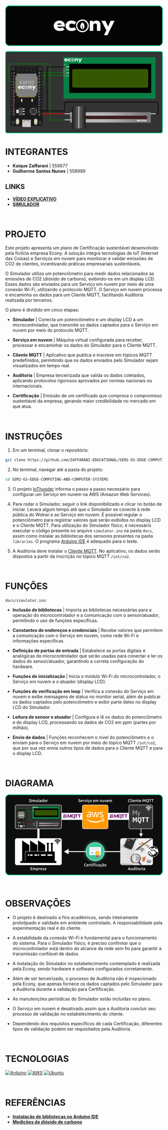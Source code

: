 ![banner](./assets/banner.png)

![simulator](./assets/simulator.png)

# INTEGRANTES
- **Kaique Zaffarani** | 556677
- **Guilherme Santos Nunes** | 558989

## LINKS
- **[VÍDEO EXPLICATIVO]()**
- **[SIMULADOR](https://wokwi.com/projects/414372914280213505)**

<br>

# PROJETO
Este projeto apresenta um plano de Certificação sustentável desenvolvido pela fictícia empresa Econy. A solução integra tecnologias de IoT (Internet das Coisas) e Serviços em nuvem para monitorar e validar emissões de CO2 de clientes, incentivando práticas empresariais sustentáveis.

O Simulador utiliza um potenciômetro para medir dados relacionados às emissões de CO2 (dióxido de carbono), exibindo-os em um display LCD. Esses dados são enviados para um Serviço em nuvem por meio de uma conexão Wi-Fi, utilizando o protocolo MQTT. O Serviço em nuvem processa e encaminha os dados para um Cliente MQTT, facilitando Auditoria realizada por terceiros.

O plano é dividido em cinco etapas:

- **Simulador** | Conecta um potenciômetro e um display LCD a um microcontrolador, que transmite os dados captados para o Serviço em nuvem por meio do protocolo MQTT.

- **Serviço em nuvem** | Máquina virtual configurada para receber, processar e encaminhar os dados do Simulador para o Cliente MQTT.

- **Cliente MQTT** | Aplicativo que publica e inscreve em tópicos MQTT predefinidos, permitindo que os dados enviados pelo Simulador sejam visualizados em tempo real.

- **Auditoria** | Empresa terceirizada que valida os dados coletados, aplicando protocolos rigorosos aprovados por normas nacionais ou internacionais.

- **Certificação** | Emissão de um certificado que comprova o compromisso sustentável da empresa, gerando maior credibilidade no mercado em que atua.

<br>

# INSTRUÇÕES
1. Em um terminal, clonar o repositório:
```bash
git clone https://github.com/Z4FFARANI-EDUCATIONAL/SEM2-GS-EDGE-COMPUTING-AND-COMPUTER-SYSTEMS.git
```

2. No terminal, navegar até a pasta do projeto:
```bash
cd SEM2-GS-EDGE-COMPUTING-AND-COMPUTER-SYSTEMS
```

3. O projeto [IoThunder](https://github.com/Z4ffarani/IoThunder) informa o passo a passo necessário para configurar um Serviço em nuvem na AWS (Amazon Web Services).

4. Para rodar o Simulador, seguir o link disponibilizado e clicar no botão de iniciar. Levará algum tempo até que o Simulador se conecte à rede pública do Wokwi e ao Serviço em nuvem. É possível regular o potenciômetro para registrar valores que serão exibidos no display LCD e o Cliente MQTT. Para utilização do Simulador físico, é necessário executar o código presente no arquivo `simulator.ino` na pasta `docs`, assim como instalar as bibliotecas dos sensores presentes na pasta `libraries`. O programa [Arduino IDE](https://www.arduino.cc/en/software) é adequado para o teste.

5. A Auditoria deve instalar o [Cliente MQTT](https://mymqtt.app/en). No aplicativo, os dados serão dispostos a partir da inscrição no tópico MQTT `/iot/co2`.

<br>

# FUNÇÕES
`docs/simulator.ino`:
- **Inclusão de bibliotecas** | Importa as bibliotecas necessárias para a operação do microcontrolador e a comunicação com o sensor/atuador, permitindo o uso de funções específicas.
  
- **Constantes de endereços e credenciais** | Recebe valores que permitem a comunicação com o Serviço em nuvem, como rede Wi-Fi e informações específicas.

- **Definição de portas de entrada** | Estabelece as portas digitais e analógicas do microcontrolador que serão usadas para conectar e ler os dados do sensor/atuador, garantindo a correta configuração do hardware.
  
- **Funções de inicialização** | Inicia o módulo Wi-Fi do microcontrolador, o Serviço em nuvem e o atuador (display LCD).

- **Funções de verificação em loop** | Verifica a conexão do Serviço em nuvem e exibe mensagens de status no monitor serial, além de publicar os dados captados pelo potenciômetro e exibir parte deles no display LCD do Simulador.

- **Leitura de sensor e atuador** | Configura e lê os dados do potenciômetro e do display LCD, processando os dados de CO2 em ppm (partes por milhão).

- **Envio de dados** | Funções reconhecem o nível do potenciômetro e o enviam para o Serviço em nuvem por meio do tópico MQTT `/iot/co2`, que por sua vez envia outros tipos de dados para o Cliente MQTT e para o display LCD.

<br>

# DIAGRAMA
![DIAGRAM](./assets/diagram.png)

<br>

# OBSERVAÇÕES
- O projeto é destinado a fins acadêmicos, sendo inteiramente prototipado e validado em ambiente controlado. A responsabilidade pela experimentação real é do cliente.

- A estabilidade da conexão Wi-Fi é fundamental para o funcionamento do sistema. Para o Simulador físico, é preciso confirmar que o microcontrolador está dentro do alcance da rede sem fio para garantir a transmissão confiável de dados.

- A instalação do Simulador no estabelecimento contemplado é realizada pela Econy, sendo hardware e software configurados corretamente.

- Além de ser terceirizado, o processo de Auditoria não é inspecionado pela Econy, que apenas fornece os dados captados pelo Simulador para a Auditoria durante a validação para Certificação.

- As manutenções periódicas do Simulador estão incluídas no plano.

- O Serviço em nuvem é desativado assim que a Auditoria concluir seu processo de validação no estabelecimento do cliente.

- Dependendo dos requisitos específicos de cada Certificação, diferentes tipos de validação podem ser requisitados pela Auditoria.

<br>

# TECNOLOGIAS
[![Arduino](https://img.shields.io/badge/-Arduino-00979D?style=for-the-badge&logo=Arduino&logoColor=white)](https://www.arduino.cc/en/software)
[![AWS](https://img.shields.io/badge/AWS-%23FF9900.svg?style=for-the-badge&logo=amazon-aws&logoColor=white)](https://aws.amazon.com)
[![Ubuntu](https://img.shields.io/badge/Ubuntu-E95420?style=for-the-badge&logo=ubuntu&logoColor=white)](https://ubuntu.com)

<br>

# REFERÊNCIAS
- **[Instalação de bibliotecas no Arduino IDE](https://docs.arduino.cc/software/ide-v1/tutorials/installing-libraries/)**
- **[Medições de dióxido de carbono](https://www.vaisala.com/sites/default/files/documents/CEN-TIA-Parameter-How-to-measure-CO2-Application-note-B211228PT-A.pdf)**
